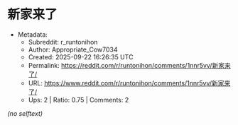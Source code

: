 # 新家来了

- Metadata:
  - Subreddit: r_runtonihon
  - Author: Appropriate_Cow7034
  - Created: 2025-09-22 16:26:35 UTC
  - Permalink: https://reddit.com/r/runtonihon/comments/1nnr5vv/新家来了/
  - URL: https://www.reddit.com/r/runtonihon/comments/1nnr5vv/新家来了/
  - Ups: 2 | Ratio: 0.75 | Comments: 2

_(no selftext)_
